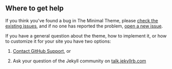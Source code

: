 ## Where to get help

If you think you've found a bug in The Minimal Theme,
please [check the existing issues](https://github.com/pages-themes/minimal/issues), and if no one has reported the
problem, [open a new issue](https://github.com/pages-themes/minimal/issues/new).

If you have a general question about the theme, how to implement it, or how to customize it for your site you have two
options:

1. [Contact GitHub Support](https://github.com/contact?form%5Bsubject%5D=GitHub%20Pages%20theme%20pages-themes/minimal),
   or

2. Ask your question of the Jekyll community on [talk.jekyllrb.com](https://talk.jekyllrb.com/)
